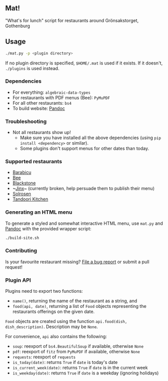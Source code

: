 ## Mat!
"What's for lunch" script for restaurants around Grönsakstorget, Gothenburg

## Usage
```bash
./mat.py -p <plugin directory>
```

If no plugin directory is specified, `$HOME/.mat` is used if it exists.
If it doesn't, `./plugins` is used instead.

### Dependencies
* For everything: `algebraic-data-types`
* For restaurants with PDF menus (Bee): `PyMuPDF`
* For all other restaurants: `bs4`
* To build website: [Pandoc](https://pandoc.org)

### Troubleshooting
* Not all restaurants show up!
    - Make sure you have installed all the above dependencies
      (using `pip install <dependency>` or similar).
    - Some plugins don't support menus for other dates than today.

### Supported restaurants
* [Barabicu](https://barabicu.se)
* [Bee](https://beebar.se/goteborg/)
* [Blackstone](https://blackstonesteakhouse.se/goteborg/)
* ~[Jinx](https://www.jinxfoodtruck.com)~ (currently broken, help persuade them to publish their menu)
* [Solrosen](http://www.restaurangsolrosen.se)
* [Tandoori Kitchen](https://eattandoori.se)

### Generating an HTML menu
To generate a styled and somewhat interactive HTML menu, use `mat.py` and [Pandoc](https://pandoc.org)
with the provided wrapper script:
```bash
./build-site.sh
```

### Contributing
Is your favourite restaurant missing?
[File a bug report](https://github.com/valderman/mat/issues/new)
or submit a pull request!

### Plugin API
Plugins need to export two functions:
* `name()`, returning the name of the restaurant as a string, and
* `food(api, date)`, returning a list of `Food` objects representing
  the restaurants offerings on the given date.

`Food` objects are created using the function
`api.food(dish, dish_description)`.
Description may be `None`.

For convenience, `api` also contains the following:
* `soup`: reexport of `bs4.BeautifulSoup` if available, otherwise `None`
* `pdf`: reexport of `fitz` from `PyMuPDF` if available, otherwise `None`
* `requests`: reexport of `requests`
* `is_today(date)`: returns `True` if `date` is today's date
* `is_current_week(date)`: returns `True` if `date` is in the current week
* `is_weekday(date)`: returns `True` if `date` is a weekday (ignoring holidays)
